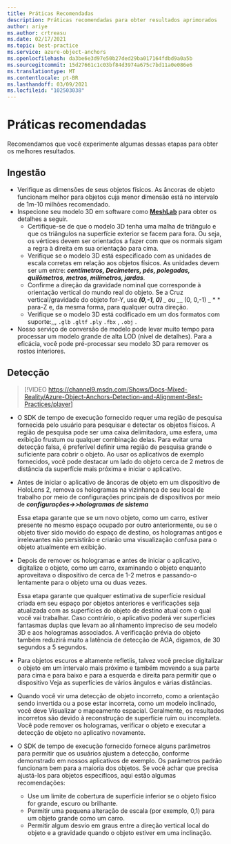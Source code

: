 ```yaml
---
title: Práticas Recomendadas
description: Práticas recomendadas para obter resultados aprimorados
author: ariye
ms.author: crtreasu
ms.date: 02/17/2021
ms.topic: best-practice
ms.service: azure-object-anchors
ms.openlocfilehash: da3be6e3d97e50b27ded29ba017164fdbd9a0a5b
ms.sourcegitcommit: 15d27661c1c03bf84d3974a675c7bd11a0e086e6
ms.translationtype: MT
ms.contentlocale: pt-BR
ms.lasthandoff: 03/09/2021
ms.locfileid: "102503038"
---
```

# <a name="best-practices"></a>Práticas recomendadas

Recomendamos que você experimente algumas dessas etapas para obter os melhores resultados.

## <a name="ingestion"></a>Ingestão

- Verifique as dimensões de seus objetos físicos. As âncoras de objeto funcionam melhor para objetos cuja menor dimensão está no intervalo de 1m-10 milhões recomendado.
- Inspecione seu modelo 3D em software como [**MeshLab**](https://www.meshlab.net/) para obter os detalhes a seguir.
  - Certifique-se de que o modelo 3D tenha uma malha de triângulo e que os triângulos na superfície exterior se facem para fora. Ou seja, os vértices devem ser orientados a fazer com que os normais sigam a regra à direita em sua orientação para cima.
  - Verifique se o modelo 3D está especificado com as unidades de escala corretas em relação aos objetos físicos. As unidades devem ser um entre: ***centímetros, Decimeters, pés, polegadas, quilômetros, metros, milímetros, jardas***.
  - Confirme a direção da gravidade nominal que corresponde à orientação vertical do mundo real do objeto. Se a Cruz vertical/gravidade do objeto for-Y, use ***(0,-1, 0)** _ ou _*_ (0, 0,-1) _ * * para-Z e, da mesma forma, para qualquer outra direção.
  - Verifique se o modelo 3D está codificado em um dos formatos com suporte:,,, `.glb` `.gltf` `.ply` `.fbx` , `.obj` .
- Nosso serviço de conversão de modelo pode levar muito tempo para processar um modelo grande de alta LOD (nível de detalhes). Para a eficácia, você pode pré-processar seu modelo 3D para remover os rostos interiores.

## <a name="detection"></a>Detecção

> [!VIDEO https://channel9.msdn.com/Shows/Docs-Mixed-Reality/Azure-Object-Anchors-Detection-and-Alignment-Best-Practices/player]

- O SDK de tempo de execução fornecido requer uma região de pesquisa fornecida pelo usuário para pesquisar e detectar os objetos físicos. A região de pesquisa pode ser uma caixa delimitadora, uma esfera, uma exibição frustum ou qualquer combinação delas. Para evitar uma detecção falsa, é preferível definir uma região de pesquisa grande o suficiente para cobrir o objeto. Ao usar os aplicativos de exemplo fornecidos, você pode destacar um lado do objeto cerca de 2 metros de distância da superfície mais próxima e iniciar o aplicativo.
- Antes de iniciar o aplicativo de âncoras de objeto em um dispositivo de HoloLens 2, remova os hologramas na vizinhança de seu local de trabalho por meio de configurações principais de dispositivos por meio de ***configurações->>hologramas de sistema***

  Essa etapa garante que se um novo objeto, como um carro, estiver presente no mesmo espaço ocupado por outro anteriormente, ou se o objeto tiver sido movido do espaço de destino, os hologramas antigos e irrelevantes não persistirão e criarão uma visualização confusa para o objeto atualmente em exibição.
- Depois de remover os hologramas e antes de iniciar o aplicativo, digitalize o objeto, como um carro, examinando o objeto enquanto aproveitava o dispositivo de cerca de 1-2 metros e passando-o lentamente para o objeto uma ou duas vezes.

  Essa etapa garante que qualquer estimativa de superfície residual criada em seu espaço por objetos anteriores e verificações seja atualizada com as superfícies do objeto de destino atual com o qual você vai trabalhar. Caso contrário, o aplicativo poderá ver superfícies fantasmas duplas que levam ao alinhamento impreciso de seu modelo 3D e aos hologramas associados. A verificação prévia do objeto também reduzirá muito a latência de detecção de AOA, digamos, de 30 segundos a 5 segundos.
- Para objetos escuros e altamente refletiis, talvez você precise digitalizar o objeto em um intervalo mais próximo e também movendo a sua parte para cima e para baixo e para a esquerda e direita para permitir que o dispositivo Veja as superfícies de vários ângulos e várias distâncias.
- Quando você vir uma detecção de objeto incorreto, como a orientação sendo invertida ou a pose estar incorreta, como um modelo inclinado, você deve Visualizar o mapeamento espacial. Geralmente, os resultados incorretos são devido à reconstrução de superfície ruim ou incompleta. Você pode remover os hologramas, verificar o objeto e executar a detecção de objeto no aplicativo novamente.
- O SDK de tempo de execução fornecido fornece alguns parâmetros para permitir que os usuários ajustem a detecção, conforme demonstrado em nossos aplicativos de exemplo. Os parâmetros padrão funcionam bem para a maioria dos objetos. Se você achar que precisa ajustá-los para objetos específicos, aqui estão algumas recomendações:
  - Use um limite de cobertura de superfície inferior se o objeto físico for grande, escuro ou brilhante.
  - Permitir uma pequena alteração de escala (por exemplo, 0,1) para um objeto grande como um carro.
  - Permitir algum desvio em graus entre a direção vertical local do objeto e a gravidade quando o objeto estiver em uma inclinação.
